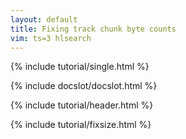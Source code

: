 ```yaml
---
layout: default
title: Fixing track chunk byte counts
vim: ts=3 hlsearch
---
```


{% include tutorial/single.html %}

{% include docslot/docslot.html %}

{% include tutorial/header.html %}

{% include tutorial/fixsize.html %}



